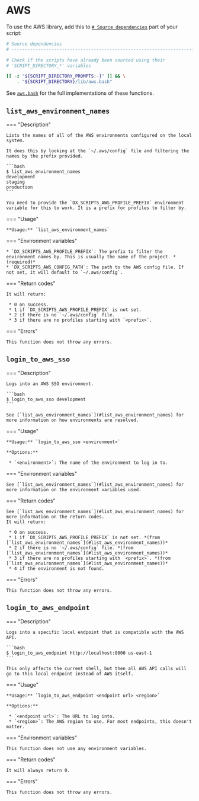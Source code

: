 <!--
Copyright 2025 Sophie Lund

This file is part of DX Scripts.

DX Scripts is free software: you can redistribute it and/or modify it under the terms of the GNU
General Public License as published by the Free Software Foundation, either version 3 of the
License, or (at your option) any later version.

DX Scripts is distributed in the hope that it will be useful, but WITHOUT ANY WARRANTY; without even
the implied warranty of MERCHANTABILITY or FITNESS FOR A PARTICULAR PURPOSE. See the GNU General
Public License for more details.

You should have received a copy of the GNU General Public License along with DX Scripts. If not, see
<https://www.gnu.org/licenses/>.
-->

# AWS

To use the AWS library, add this to [`# Source dependencies`](./recommended-script-structure.md) part of your script:

```bash hl_lines="7-8"
# Source dependencies
# --------------------------------------------------------------------------------------------------

# Check if the scripts have already been sourced using their
# 'SCRIPT_DIRECTORY_*' variables

[[ -z "${SCRIPT_DIRECTORY_PROMPTS:-}" ]] && \
    . "${SCRIPT_DIRECTORY}/lib/aws.bash"
```

See [`aws.bash`](https://github.com/sophie-lund/dx-scripts/blob/main/lib/aws.bash) for the full implementations of these functions.

## `list_aws_environment_names`

=== "Description"

    Lists the names of all of the AWS environments configured on the local system.

    It does this by looking at the `~/.aws/config` file and filtering the names by the prefix provided.

    ```bash
    $ list_aws_environment_names
    development
    staging
    production
    ```

    You need to provide the `DX_SCRIPTS_AWS_PROFILE_PREFIX` environment variable for this to work. It is a prefix for profiles to filter by.

=== "Usage"

    **Usage:** `list_aws_environment_names`

=== "Environment variables"

    * `DX_SCRIPTS_AWS_PROFILE_PREFIX`: The prefix to filter the environment names by. This is usually the name of the project. *(required)*
    * `DX_SCRIPTS_AWS_CONFIG_PATH`: The path to the AWS config file. If not set, it will default to `~/.aws/config`.

=== "Return codes"

    It will return:

     * 0 on success.
     * 1 if `DX_SCRIPTS_AWS_PROFILE_PREFIX` is not set.
     * 2 if there is no `~/.aws/config` file.
     * 3 if there are no profiles starting with `<prefix>`.

=== "Errors"

    This function does not throw any errors.

## `login_to_aws_sso`

=== "Description"

    Logs into an AWS SSO environment.

    ```bash
    $ login_to_aws_sso development
    ```

    See [`list_aws_environment_names`](#list_aws_environment_names) for more information on how environments are resolved.

=== "Usage"

    **Usage:** `login_to_aws_sso <environment>`

    **Options:**

     * `<environment>`: The name of the environment to log in to.

=== "Environment variables"

    See [`list_aws_environment_names`](#list_aws_environment_names) for more information on the environment variables used.

=== "Return codes"

    See [`list_aws_environment_names`](#list_aws_environment_names) for more information on the return codes.
    It will return:
    
     * 0 on success.
     * 1 if `DX_SCRIPTS_AWS_PROFILE_PREFIX` is not set. *(from [`list_aws_environment_names`](#list_aws_environment_names))*
     * 2 if there is no `~/.aws/config` file. *(from [`list_aws_environment_names`](#list_aws_environment_names))*
     * 3 if there are no profiles starting with `<prefix>`. *(from [`list_aws_environment_names`](#list_aws_environment_names))*
     * 4 if the environment is not found.

=== "Errors"

    This function does not throw any errors.

## `login_to_aws_endpoint`

=== "Description"

    Logs into a specific local endpoint that is compatible with the AWS API.

    ```bash
    $ login_to_aws_endpoint http://localhost:8000 us-east-1
    ```

    This only affects the current shell, but then all AWS API calls will go to this local endpoint instead of AWS itself.

=== "Usage"

    **Usage:** `login_to_aws_endpoint <endpoint url> <region>`

    **Options:**

     * `<endpoint url>`: The URL to log into.
     * `<region>`: The AWS region to use. For most endpoints, this doesn't matter.

=== "Environment variables"

    This function does not use any environment variables.

=== "Return codes"

    It will always return 0.

=== "Errors"

    This function does not throw any errors.
